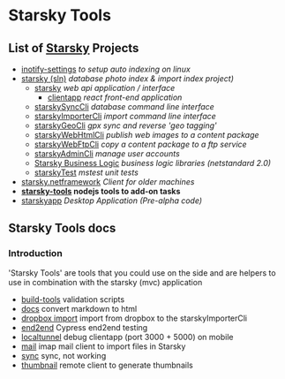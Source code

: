# Starsky Tools
## List of [Starsky](../readme.md) Projects
 * [inotify-settings](../inotify-settings/readme.md) _to setup auto indexing on linux_
 * [starsky (sln)](../starsky/readme.md) _database photo index & import index project)_
    * [starsky](../starsky/starsky/readme.md) _web api application / interface_
      *  [clientapp](../starsky/starsky/clientapp/readme.md) _react front-end application_
    * [starskySyncCli](../starsky/starskysynccli/readme.md)  _database command line interface_
    * [starskyImporterCli](../starsky/starskyimportercli/readme.md)  _import command line interface_
    * [starskyGeoCli](../starsky/starskygeocli/readme.md)  _gpx sync and reverse 'geo tagging'_
    * [starskyWebHtmlCli](../starsky/starskywebhtmlcli/readme.md)  _publish web images to a content package_
    * [starskyWebFtpCli](../starsky/starskywebftpcli/readme.md)  _copy a content package to a ftp service_
    * [starskyAdminCli](../starsky/starskyadmincli/readme.md)  _manage user accounts_
    * [Starsky Business Logic](../starsky/starskybusinesslogic/readme.md) _business logic libraries (netstandard 2.0)_
    * [starskyTest](../starsky/starskytest/readme.md)  _mstest unit tests_
 * [starsky.netframework](../starsky.netframework/readme.md) _Client for older machines_
 * __[starsky-tools](../starsky-tools/readme.md) nodejs tools to add-on tasks__
 * [starskyapp](../starskyapp/readme.md) _Desktop Application (Pre-alpha code)_

## Starsky Tools docs

### Introduction
'Starsky Tools' are tools that you could use on the side and are helpers to use in combination with the starsky (mvc) application

- [build-tools](build-tools/readme.md) validation scripts
- [docs](docs/readme.md) convert markdown to html
- [dropbox import](dropbox-import/readme.md) import from dropbox to the starskyImporterCli
- [end2end](end2end/readme.md) Cypress end2end testing
- [localtunnel](localtunnel/readme.md) debug clientapp (port 3000 + 5000) on mobile
- [mail](mail/readme.md) imap mail client to import files in Starsky
- [sync](sync/readme.md) sync, not working
- [thumbnail](thumbnail/readme.md) remote client to generate thumbnails
